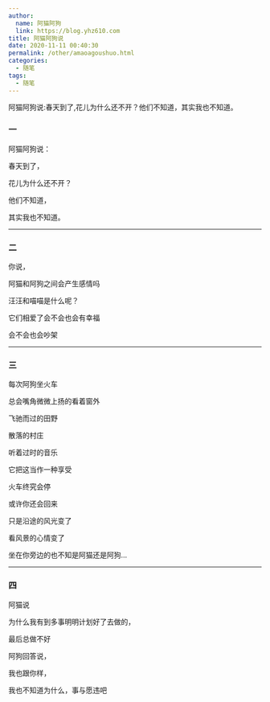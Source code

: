 ```yaml
---
author: 
  name: 阿猫阿狗
  link: https://blog.yhz610.com
title: 阿猫阿狗说
date: 2020-11-11 00:40:30
permalink: /other/amaoagoushuo.html
categories: 
  - 随笔
tags: 
  - 随笔
---
```


阿猫阿狗说:春天到了,花儿为什么还不开？他们不知道，其实我也不知道。

<!-- more -->
### 一

阿猫阿狗说：

春天到了，

花儿为什么还不开？

他们不知道，

其实我也不知道。

---
### 二

你说，

阿猫和阿狗之间会产生感情吗

汪汪和喵喵是什么呢？

它们相爱了会不会也会有幸福

会不会也会吵架

---
### 三

每次阿狗坐火车

总会嘴角微微上扬的看着窗外

飞驰而过的田野

散落的村庄

听着过时的音乐

它把这当作一种享受

火车终究会停

或许你还会回来


只是沿途的风光变了

看风景的心情变了

坐在你旁边的也不知是阿猫还是阿狗…

---
### 四

阿猫说

为什么我有到多事明明计划好了去做的，

最后总做不好 

阿狗回答说，

我也跟你样，

我也不知道为什么，事与愿违吧

